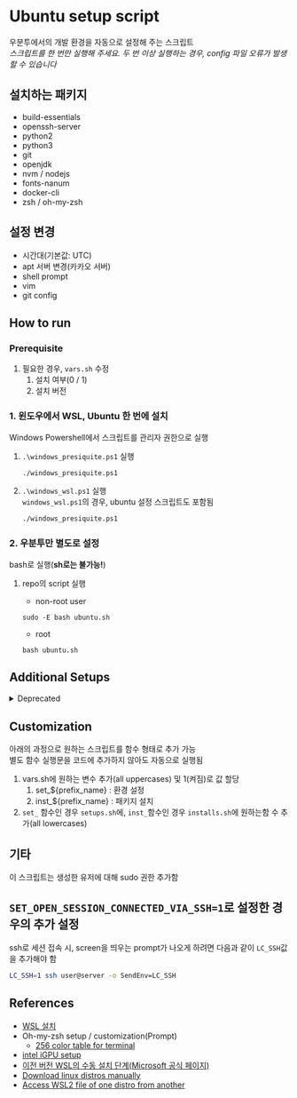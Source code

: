 # Ubuntu setup script

우분투에서의 개발 환경을 자동으로 설정해 주는 스크립트  
_스크립트를 한 번만 실행해 주세요. 두 번 이상 실행하는 경우, config 파일 오류가
발생할 수 있습니다_

## 설치하는 패키지

- build-essentials
- openssh-server
- python2
- python3
- git
- openjdk
- nvm / nodejs
- fonts-nanum
- docker-cli
- zsh / oh-my-zsh

## 설정 변경

- 시간대(기본값: UTC)
- apt 서버 변경(카카오 서버)
- shell prompt
- vim
- git config

## How to run

### Prerequisite

1. 필요한 경우, `vars.sh` 수정
   1. 설치 여부(0 / 1)
   2. 설치 버전

### 1. 윈도우에서 WSL, Ubuntu 한 번에 설치

Windows Powershell에서 스크립트를 관리자 권한으로 실행

1. `.\windows_presiquite.ps1` 실행

   ```bash
   ./windows_presiquite.ps1
   ```

1. `.\windows_wsl.ps1` 실행  
   `windows_wsl.ps1`의 경우, ubuntu 설정 스크립트도 포함됨

   ```bash
   ./windows_presiquite.ps1
   ```

### 2. 우분투만 별도로 설정

bash로 실행(**sh로는 불가능!**)

1. repo의 script 실행

   - non-root user

   ```shell
   sudo -E bash ubuntu.sh
   ```

   - root

   ```shell
   bash ubuntu.sh
   ```

## Additional Setups

<details>
   <summary>Deprecated</summary>

모두 각각 `windows_wsl.ps1`, `ubuntu.sh`에 포함됨  
별도로 설정 불필요

### Windows

WSL2는 윈도우의 가용 메모리를 계속 할당하는 메모리 과다 점유 버그가 존재함  
메모리 과다 점유 문제를 방지하기 위해 램 할당량 제한 권장됨  
\* Hpyer-V를 사용한 Docker for windows에서도 동일한 버그 발생

- `%USERPROFILE%\.wslconfig`에 아래 내용 추가(메모리 제한)

```shell
[wsl2]
memory=4GB
swap=0
```

- (Optional)Oh-my-zsh 사용시

fonts/ 내부의 폰트 설치 후, [터미널](https://github.com/microsoft/terminal)에서
해당 폰트로 폰트 설정

### Linux(Ubuntu)

- `/etc/wsl.conf`에 아래 내용 추가  
  default 값을 생성한 사용자 이름으로 변경

```shell
[user]
default=${생성한 사용자 이름}
```

</details>

## Customization

아래의 과정으로 원하는 스크립트를 함수 형태로 추가 가능  
별도 함수 실행문을 코드에 추가하지 않아도 자동으로 실행됨

1. vars.sh에 원하는 변수 추가(all uppercases) 및 1(켜짐)로 값 할당
   1. set\_${prefix_name} : 환경 설정
   2. inst\_${prefix_name} : 패키지 설치
2. `set_` 함수인 경우 `setups.sh`에, `inst_`함수인 경우 `installs.sh`에 원하는함
   수 추가(all lowercases)

## 기타

이 스크립트는 생성한 유저에 대해 sudo 권한 추가함

## `SET_OPEN_SESSION_CONNECTED_VIA_SSH=1`로 설정한 경우의 추가 설정

ssh로 세션 접속 시, screen을 띄우는 prompt가 나오게 하려면 다음과 같이
`LC_SSH`값을 추가해야 함

```bash
LC_SSH=1 ssh user@server -o SendEnv=LC_SSH
```

## References

- [WSL 설치](https://learn.microsoft.com/ko-kr/windows/wsl/install)
- Oh-my-zsh setup / customization(Prompt)
  - [256 color table for terminal](https://en.wikipedia.org/wiki/File:Xterm_256color_chart.svg)
- [intel iGPU setup](https://www.intel.com/content/www/us/en/artificial-intelligence/harness-the-power-of-intel-igpu-on-your-machine.html)
- [이전 버전 WSL의 수동 설치 단계(Microsoft 공식 페이지)](https://learn.microsoft.com/ko-kr/windows/wsl/install-manual)
- [Download linux distros manually](https://learn.microsoft.com/ko-kr/windows/wsl/install-manual#downloading-distributions)
- [Access WSL2 file of one distro from another](https://superuser.com/questions/1659218/is-there-a-way-to-access-files-from-one-wsl-2-distro-image-in-another-one)
